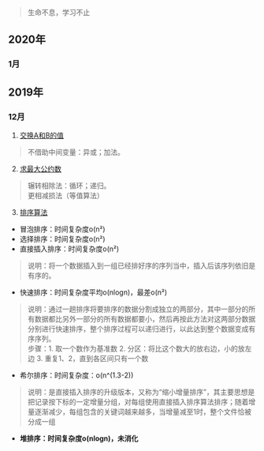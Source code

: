 > 生命不息，学习不止

## 2020年

### 1月 

## 2019年

### 12月

1. [交换A和B的值](https://github.com/ConstantCody/algorithm_study/blob/master/algorithms/2019.12/SwapNumber.h)
> 不借助中间变量：异或；加法。

2. [求最大公约数](https://github.com/ConstantCody/algorithm_study/blob/master/algorithms/2019.12/GreaterCommonDivisor.h)
> 辗转相除法：循环；递归。    
> 更相减损法（等值算法）

3. [排序算法](https://github.com/ConstantCody/algorithm_study/blob/master/algorithms/2019.12/SortNumber.h)
* 冒泡排序：时间复杂度o(n²)
* 选择排序：时间复杂度o(n²)
* 直接插入排序：时间复杂度o(n²)
> 说明：将一个数据插入到一组已经排好序的序列当中，插入后该序列依旧是有序的。
* 快速排序：时间复杂度平均o(nlogn)，最差o(n²)
> 说明：通过一趟排序将要排序的数据分割成独立的两部分，其中一部分的所有数据都比另外一部分的所有数据都要小，然后再按此方法对这两部分数据分别进行快速排序，整个排序过程可以递归进行，以此达到整个数据变成有序序列。    
> 步骤：1. 取一个数作为基准数 2. 分区：将比这个数大的放右边，小的放左边 3. 重复1、2，直到各区间只有一个数
* 希尔排序：时间复杂度：o(n^(1.3-2))
> 说明：是直接插入排序的升级版本，又称为“缩小增量排序”，其主要思想是把记录按下标的一定增量分组，对每组使用直接插入排序算法排序；随着增量逐渐减少，每组包含的关键词越来越多，当增量减至1时，整个文件恰被分成一组
* **堆排序：时间复杂度o(nlogn)，未消化**
